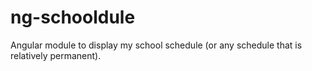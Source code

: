 # ng-schooldule
Angular module to display my school schedule (or any schedule that is relatively permanent).
